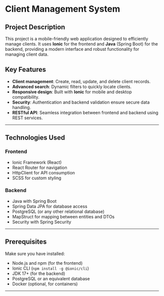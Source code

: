 # **Client Management System**

## **Project Description**  
This project is a mobile-friendly web application designed to efficiently manage clients. It uses **Ionic** for the frontend and **Java** (Spring Boot) for the backend, providing a modern interface and robust functionality for managing client data.  

## **Key Features**  
- **Client management**: Create, read, update, and delete client records.  
- **Advanced search**: Dynamic filters to quickly locate clients.  
- **Responsive design**: Built with **Ionic** for mobile and desktop compatibility.  
- **Security**: Authentication and backend validation ensure secure data handling.  
- **RESTful API**: Seamless integration between frontend and backend using REST services.  

---

## **Technologies Used**  

### **Frontend**  
- Ionic Framework (React)  
- React Router for navigation  
- HttpClient for API consumption  
- SCSS for custom styling  

### **Backend**  
- Java with Spring Boot  
- Spring Data JPA for database access  
- PostgreSQL (or any other relational database)  
- MapStruct for mapping between entities and DTOs  
- Security with Spring Security  

---

## **Prerequisites**  
Make sure you have installed:  
- Node.js and npm (for the frontend)  
- Ionic CLI (`npm install -g @ionic/cli`)  
- JDK 17+ (for the backend)  
- PostgreSQL or an equivalent database  
- Docker (optional, for containers)  

---


